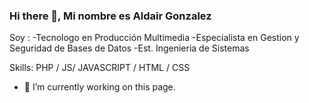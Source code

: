 ### Hi there 👋, Mi nombre es Aldair Gonzalez
Soy :
-Tecnologo en Producción Multimedia
-Especialista en Gestion y Seguridad de Bases de Datos
-Est. Ingenieria de Sistemas

Skills: PHP / JS/ JAVASCRIPT / HTML / CSS

- 🔭 I’m currently working on this page. 




